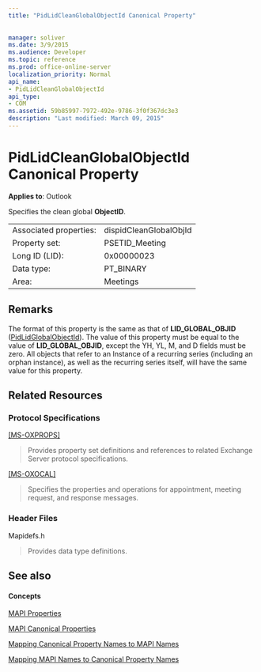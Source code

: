```yaml
---
title: "PidLidCleanGlobalObjectId Canonical Property"
 
 
manager: soliver
ms.date: 3/9/2015
ms.audience: Developer
ms.topic: reference
ms.prod: office-online-server
localization_priority: Normal
api_name:
- PidLidCleanGlobalObjectId
api_type:
- COM
ms.assetid: 59b85997-7972-492e-9786-3f0f367dc3e3
description: "Last modified: March 09, 2015"
---
```


# PidLidCleanGlobalObjectId Canonical Property

  
  
**Applies to**: Outlook 
  
Specifies the clean global **ObjectID**.
  
|||
|:-----|:-----|
|Associated properties:  <br/> |dispidCleanGlobalObjId  <br/> |
|Property set:  <br/> |PSETID_Meeting  <br/> |
|Long ID (LID):  <br/> |0x00000023  <br/> |
|Data type:  <br/> |PT_BINARY  <br/> |
|Area:  <br/> |Meetings  <br/> |
   
## Remarks

The format of this property is the same as that of **LID_GLOBAL_OBJID** ([PidLidGlobalObjectId](pidlidglobalobjectid-canonical-property.md)). The value of this property must be equal to the value of **LID_GLOBAL_OBJID**, except the YH, YL, M, and D fields must be zero. All objects that refer to an Instance of a recurring series (including an orphan instance), as well as the recurring series itself, will have the same value for this property.
  
## Related Resources

### Protocol Specifications

[[MS-OXPROPS]](http://msdn.microsoft.com/library/f6ab1613-aefe-447d-a49c-18217230b148%28Office.15%29.aspx)
  
> Provides property set definitions and references to related Exchange Server protocol specifications.
    
[[MS-OXOCAL]](http://msdn.microsoft.com/library/09861fde-c8e4-4028-9346-e7c214cfdba1%28Office.15%29.aspx)
  
> Specifies the properties and operations for appointment, meeting request, and response messages.
    
### Header Files

Mapidefs.h
  
> Provides data type definitions.
    
## See also

#### Concepts

[MAPI Properties](mapi-properties.md)
  
[MAPI Canonical Properties](mapi-canonical-properties.md)
  
[Mapping Canonical Property Names to MAPI Names](mapping-canonical-property-names-to-mapi-names.md)
  
[Mapping MAPI Names to Canonical Property Names](mapping-mapi-names-to-canonical-property-names.md)

